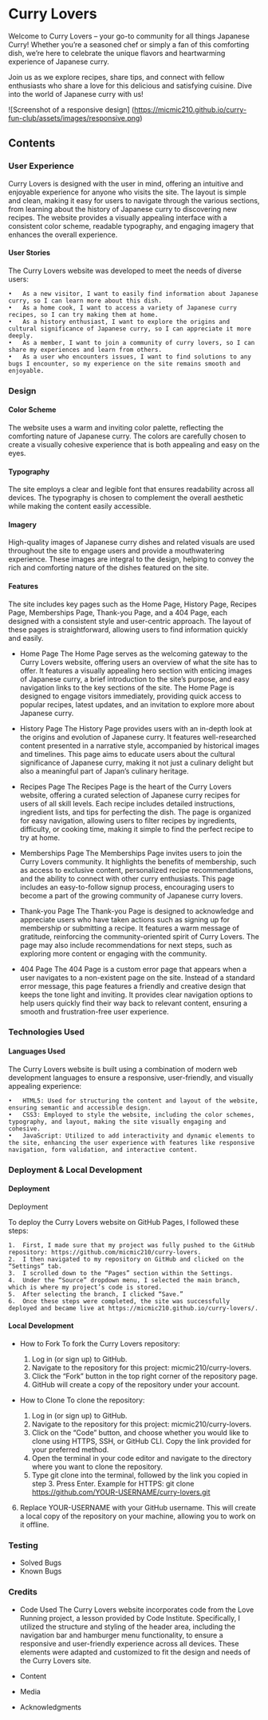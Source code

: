 # Curry Lovers

Welcome to Curry Lovers – your go-to community for all things Japanese Curry! Whether you’re a seasoned chef or simply a fan of this comforting dish, we’re here to celebrate the unique flavors and heartwarming experience of Japanese curry.

Join us as we explore recipes, share tips, and connect with fellow enthusiasts who share a love for this delicious and satisfying cuisine. Dive into the world of Japanese curry with us!

![Screenshot of a responsive design]
(https://micmic210.github.io/curry-fun-club/assets/images/responsive.png)

## Contents 
### User Experience
Curry Lovers is designed with the user in mind, offering an intuitive and enjoyable experience for anyone who visits the site. The layout is simple and clean, making it easy for users to navigate through the various sections, from learning about the history of Japanese curry to discovering new recipes. The website provides a visually appealing interface with a consistent color scheme, readable typography, and engaging imagery that enhances the overall experience.

#### User Stories
The Curry Lovers website was developed to meet the needs of diverse users:

	•	As a new visitor, I want to easily find information about Japanese curry, so I can learn more about this dish.
	•	As a home cook, I want to access a variety of Japanese curry recipes, so I can try making them at home.
	•	As a history enthusiast, I want to explore the origins and cultural significance of Japanese curry, so I can appreciate it more deeply.
	•	As a member, I want to join a community of curry lovers, so I can share my experiences and learn from others.
	•	As a user who encounters issues, I want to find solutions to any bugs I encounter, so my experience on the site remains smooth and enjoyable.

### Design
#### Color Scheme
 The website uses a warm and inviting color palette, reflecting the comforting nature of Japanese curry. The colors are carefully chosen to create a visually cohesive experience that is both appealing and easy on the eyes.

#### Typography
The site employs a clear and legible font that ensures readability across all devices. The typography is chosen to complement the overall aesthetic while making the content easily accessible.

#### Imagery
High-quality images of Japanese curry dishes and related visuals are used throughout the site to engage users and provide a mouthwatering experience. These images are integral to the design, helping to convey the rich and comforting nature of the dishes featured on the site.

#### Features 
The site includes key pages such as the Home Page, History Page, Recipes Page, Memberships Page, Thank-you Page, and a 404 Page, each designed with a consistent style and user-centric approach. The layout of these pages is straightforward, allowing users to find information quickly and easily.

  * Home Page
  The Home Page serves as the welcoming gateway to the Curry Lovers website, offering users an overview of what the site has to offer. It features a visually appealing hero section with enticing images of Japanese curry, a brief introduction to the site’s purpose, and easy navigation links to the key sections of the site. The Home Page is designed to engage visitors immediately, providing quick access to popular recipes, latest updates, and an invitation to explore more about Japanese curry.

  * History Page
  The History Page provides users with an in-depth look at the origins and evolution of Japanese curry. It features well-researched content presented in a narrative style, accompanied by historical images and timelines. This page aims to educate users about the cultural significance of Japanese curry, making it not just a culinary delight but also a meaningful part of Japan’s culinary heritage.

  * Recipes Page
  The Recipes Page is the heart of the Curry Lovers website, offering a curated selection of Japanese curry recipes for users of all skill levels. Each recipe includes detailed instructions, ingredient lists, and tips for perfecting the dish. The page is organized for easy navigation, allowing users to filter recipes by ingredients, difficulty, or cooking time, making it simple to find the perfect recipe to try at home.

  * Memberships Page
  The Memberships Page invites users to join the Curry Lovers community. It highlights the benefits of membership, such as access to exclusive content, personalized recipe recommendations, and the ability to connect with other curry enthusiasts. This page includes an easy-to-follow signup process, encouraging users to become a part of the growing community of Japanese curry lovers.

  * Thank-you Page
  The Thank-you Page is designed to acknowledge and appreciate users who have taken actions such as signing up for membership or submitting a recipe. It features a warm message of gratitude, reinforcing the community-oriented spirit of Curry Lovers. The page may also include recommendations for next steps, such as exploring more content or engaging with the community.

  * 404 Page
  The 404 Page is a custom error page that appears when a user navigates to a non-existent page on the site. Instead of a standard error message, this page features a friendly and creative design that keeps the tone light and inviting. It provides clear navigation options to help users quickly find their way back to relevant content, ensuring a smooth and frustration-free user experience.

### Technologies Used
#### Languages Used
The Curry Lovers website is built using a combination of modern web development languages to ensure a responsive, user-friendly, and visually appealing experience:

	•	HTML5: Used for structuring the content and layout of the website, ensuring semantic and accessible design.
	•	CSS3: Employed to style the website, including the color schemes, typography, and layout, making the site visually engaging and cohesive.
	•	JavaScript: Utilized to add interactivity and dynamic elements to the site, enhancing the user experience with features like responsive navigation, form validation, and interactive content.

### Deployment & Local Development
#### Deployment
Deployment

To deploy the Curry Lovers website on GitHub Pages, I followed these steps:

	1.	First, I made sure that my project was fully pushed to the GitHub repository: https://github.com/micmic210/curry-lovers.
	2.	I then navigated to my repository on GitHub and clicked on the “Settings” tab.
	3.	I scrolled down to the “Pages” section within the Settings.
	4.	Under the “Source” dropdown menu, I selected the main branch, which is where my project’s code is stored.
	5.	After selecting the branch, I clicked “Save.”
	6.	Once these steps were completed, the site was successfully deployed and became live at https://micmic210.github.io/curry-lovers/.

#### Local Development
  * How to Fork
  To fork the Curry Lovers repository:

	1.	Log in (or sign up) to GitHub.
	2.	Navigate to the repository for this project: micmic210/curry-lovers.
	3.	Click the “Fork” button in the top right corner of the repository page.
	4.	GitHub will create a copy of the repository under your account.

  * How to Clone
  To clone the repository:

	1.	Log in (or sign up) to GitHub.
	2.	Navigate to the repository for this project: micmic210/curry-lovers.
	3.	Click on the “Code” button, and choose whether you would like to clone using HTTPS, SSH, or GitHub CLI. Copy the link provided for your preferred method.
	4.	Open the terminal in your code editor and navigate to the directory where you want to clone the repository.
	5.	Type git clone into the terminal, followed by the link you copied in step 3. Press Enter.
  Example for HTTPS:
  git clone https://github.com/YOUR-USERNAME/curry-lovers.git
  6. Replace YOUR-USERNAME with your GitHub username. This will create a local copy of the repository on your machine, allowing you to work on it offline.


### Testing 
  * Solved Bugs
  * Known Bugs
### Credits
  * Code Used
  The Curry Lovers website incorporates code from the Love Running project, a lesson provided by Code Institute. Specifically, I utilized the structure and styling of the header area, including the navigation bar and hamburger menu functionality, to ensure a responsive and user-friendly experience across all devices. These elements were adapted and customized to fit the design and needs of the Curry Lovers site.

  * Content
  * Media 
  * Acknowledgments  


